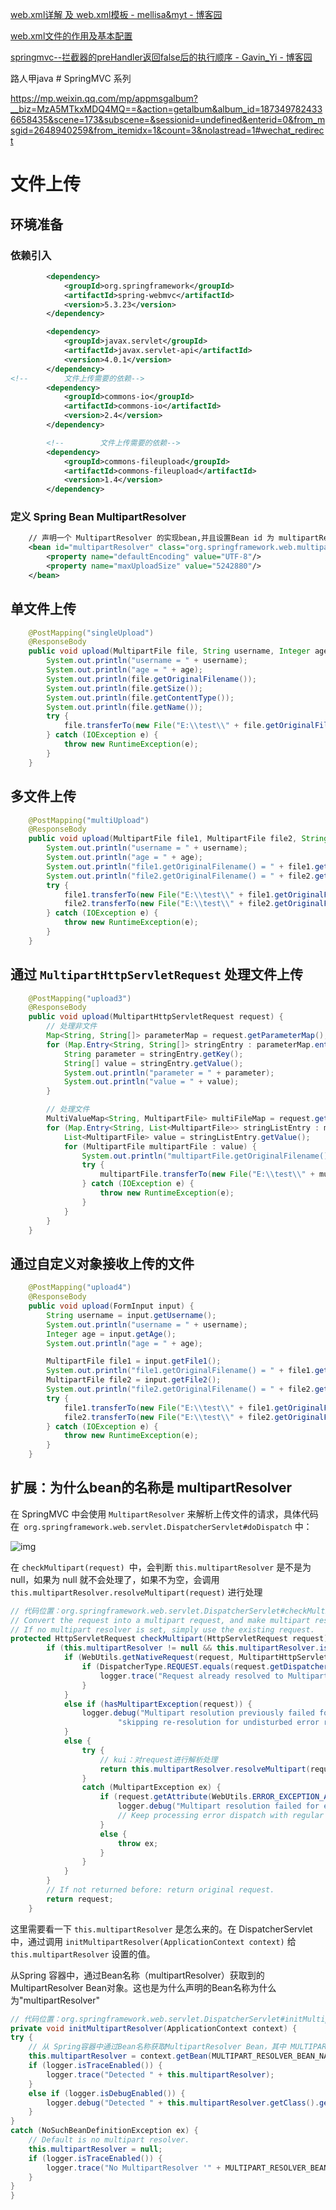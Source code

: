 [web.xml详解 及 web.xml模板 - mellisa&myt - 博客园](https://www.cnblogs.com/mytJava/p/13143449.html)

[web.xml文件的作用及基本配置](https://www.jianshu.com/p/285ad45f60d1)

[springmvc--拦截器的preHandler返回false后的执行顺序 - Gavin_Yi - 博客园](https://www.cnblogs.com/gavin2016/p/6553880.html)



路人甲java # SpringMVC 系列

https://mp.weixin.qq.com/mp/appmsgalbum?__biz=MzA5MTkxMDQ4MQ==&action=getalbum&album_id=1873497824336658435&scene=173&subscene=&sessionid=undefined&enterid=0&from_msgid=2648940259&from_itemidx=1&count=3&nolastread=1#wechat_redirect



# 文件上传

## 环境准备

### 依赖引入

```xml
        <dependency>
            <groupId>org.springframework</groupId>
            <artifactId>spring-webmvc</artifactId>
            <version>5.3.23</version>
        </dependency>

        <dependency>
            <groupId>javax.servlet</groupId>
            <artifactId>javax.servlet-api</artifactId>
            <version>4.0.1</version>
        </dependency>
<!--        文件上传需要的依赖-->
        <dependency>
            <groupId>commons-io</groupId>
            <artifactId>commons-io</artifactId>
            <version>2.4</version>
        </dependency>

        <!--        文件上传需要的依赖-->
        <dependency>
            <groupId>commons-fileupload</groupId>
            <artifactId>commons-fileupload</artifactId>
            <version>1.4</version>
        </dependency>
```

### 定义 Spring Bean MultipartResolver 

```xml
    // 声明一个 MultipartResolver 的实现bean,并且设置Bean id 为 multipartResolver
    <bean id="multipartResolver" class="org.springframework.web.multipart.commons.CommonsMultipartResolver">
        <property name="defaultEncoding" value="UTF-8"/>
        <property name="maxUploadSize" value="5242880"/>
    </bean>
```

## 单文件上传

```java
    @PostMapping("singleUpload")
    @ResponseBody
    public void upload(MultipartFile file, String username, Integer age) {
        System.out.println("username = " + username);
        System.out.println("age = " + age);
        System.out.println(file.getOriginalFilename());
        System.out.println(file.getSize());
        System.out.println(file.getContentType());
        System.out.println(file.getName());
        try {
            file.transferTo(new File("E:\\test\\" + file.getOriginalFilename()));
        } catch (IOException e) {
            throw new RuntimeException(e);
        }
    }
```

## 多文件上传

```java
    @PostMapping("multiUpload")
    @ResponseBody
    public void upload(MultipartFile file1, MultipartFile file2, String username, Integer age) {
        System.out.println("username = " + username);
        System.out.println("age = " + age);
        System.out.println("file1.getOriginalFilename() = " + file1.getOriginalFilename());
        System.out.println("file2.getOriginalFilename() = " + file2.getOriginalFilename());
        try {
            file1.transferTo(new File("E:\\test\\" + file1.getOriginalFilename()));
            file2.transferTo(new File("E:\\test\\" + file2.getOriginalFilename()));
        } catch (IOException e) {
            throw new RuntimeException(e);
        }
    }
```

## 通过 `MultipartHttpServletRequest` 处理文件上传

```java
    @PostMapping("upload3")
    @ResponseBody
    public void upload(MultipartHttpServletRequest request) {
        // 处理非文件
        Map<String, String[]> parameterMap = request.getParameterMap();
        for (Map.Entry<String, String[]> stringEntry : parameterMap.entrySet()) {
            String parameter = stringEntry.getKey();
            String[] value = stringEntry.getValue();
            System.out.println("parameter = " + parameter);
            System.out.println("value = " + value);
        }

        // 处理文件
        MultiValueMap<String, MultipartFile> multiFileMap = request.getMultiFileMap();
        for (Map.Entry<String, List<MultipartFile>> stringListEntry : multiFileMap.entrySet()) {
            List<MultipartFile> value = stringListEntry.getValue();
            for (MultipartFile multipartFile : value) {
                System.out.println("multipartFile.getOriginalFilename() = " + multipartFile.getOriginalFilename());
                try {
                    multipartFile.transferTo(new File("E:\\test\\" + multipartFile.getOriginalFilename()));
                } catch (IOException e) {
                    throw new RuntimeException(e);
                }
            }
        }
    }
```

## 通过自定义对象接收上传的文件

```java
    @PostMapping("upload4")
    @ResponseBody
    public void upload(FormInput input) {
        String username = input.getUsername();
        System.out.println("username = " + username);
        Integer age = input.getAge();
        System.out.println("age = " + age);

        MultipartFile file1 = input.getFile1();
        System.out.println("file1.getOriginalFilename() = " + file1.getOriginalFilename());
        MultipartFile file2 = input.getFile2();
        System.out.println("file2.getOriginalFilename() = " + file2.getOriginalFilename());
        try {
            file1.transferTo(new File("E:\\test\\" + file1.getOriginalFilename()));
            file2.transferTo(new File("E:\\test\\" + file2.getOriginalFilename()));
        } catch (IOException e) {
            throw new RuntimeException(e);
        }
    }
```



## 扩展：为什么bean的名称是 multipartResolver

在 SpringMVC 中会使用 `MultipartResolver` 来解析上传文件的请求，具体代码在` org.springframework.web.servlet.DispatcherServlet#doDispatch` 中：

![img](./assets/1719733219142-13a0a8ab-de50-4a67-8e88-d0b890b470b0.png)

在 `checkMultipart(request) `中，会判断 `this.multipartResolver` 是不是为 null，如果为 null 就不会处理了，如果不为空，会调用  `this.multipartResolver.resolveMultipart(request)` 进行处理

```java
// 代码位置：org.springframework.web.servlet.DispatcherServlet#checkMultipart
// Convert the request into a multipart request, and make multipart resolver available. 
// If no multipart resolver is set, simply use the existing request.
protected HttpServletRequest checkMultipart(HttpServletRequest request) throws MultipartException {
		if (this.multipartResolver != null && this.multipartResolver.isMultipart(request)) {
			if (WebUtils.getNativeRequest(request, MultipartHttpServletRequest.class) != null) {
				if (DispatcherType.REQUEST.equals(request.getDispatcherType())) {
					logger.trace("Request already resolved to MultipartHttpServletRequest, e.g. by MultipartFilter");
				}
			}
			else if (hasMultipartException(request)) {
				logger.debug("Multipart resolution previously failed for current request - " +
						"skipping re-resolution for undisturbed error rendering");
			}
			else {
				try {
                    // kui：对request进行解析处理
					return this.multipartResolver.resolveMultipart(request);
				}
				catch (MultipartException ex) {
					if (request.getAttribute(WebUtils.ERROR_EXCEPTION_ATTRIBUTE) != null) {
						logger.debug("Multipart resolution failed for error dispatch", ex);
						// Keep processing error dispatch with regular request handle below
					}
					else {
						throw ex;
					}
				}
			}
		}
		// If not returned before: return original request.
		return request;
	}
```

这里需要看一下 `this.multipartResolver` 是怎么来的。在 DispatcherServlet 中，通过调用 `initMultipartResolver(ApplicationContext context)` 给 `this.multipartResolver` 设置的值。 

从Spring 容器中，通过Bean名称（multipartResolver）获取到的MultipartResolver Bean对象。这也是为什么声明的Bean名称为什么为"multipartResolver"

```java
// 代码位置：org.springframework.web.servlet.DispatcherServlet#initMultipartResolver
private void initMultipartResolver(ApplicationContext context) {
try {
    // 从 Spring容器中通过Bean名称获取MultipartResolver Bean，其中 MULTIPART_RESOLVER_BEAN_NAME = "multipartResolver"
    this.multipartResolver = context.getBean(MULTIPART_RESOLVER_BEAN_NAME, MultipartResolver.class);
    if (logger.isTraceEnabled()) {
        logger.trace("Detected " + this.multipartResolver);
    }
    else if (logger.isDebugEnabled()) {
        logger.debug("Detected " + this.multipartResolver.getClass().getSimpleName());
    }
}
catch (NoSuchBeanDefinitionException ex) {
    // Default is no multipart resolver.
    this.multipartResolver = null;
    if (logger.isTraceEnabled()) {
        logger.trace("No MultipartResolver '" + MULTIPART_RESOLVER_BEAN_NAME + "' declared");
    }
}
}
```